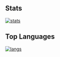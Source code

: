 ## Stats

[![stats](https://github-readme-stats.vercel.app/api?username=Stonks3141&show_icons=true&hide_title=true&hide_border=true&bg_color=24273a&text_color=cad3f5&icon_color=c6a0f6&title_color=8bd5ca)](https://github.com/anuraghazra/github-readme-stats)

## Top Languages

[![langs](https://github-readme-stats.vercel.app/api/top-langs/?username=Stonks3141&show_icons=true&hide_title=true&hide_border=true&layout=compact&bg_color=24273a&text_color=cad3f5&icon_color=c6a0f6&title_color=8bd5ca)](https://github.com/anuraghazra/github-readme-stats#top-languages-card)
